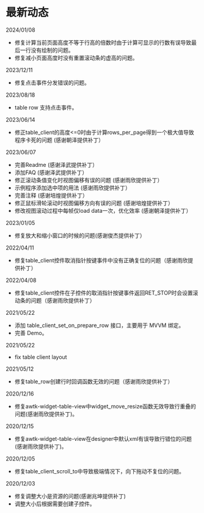 # 最新动态

2024/01/08
  * 修复计算当前页面高度不等于行高的倍数时由于计算可显示的行数有误导致最后一行没有绘制的问题。
  * 修复减小页面高度时没有重置滚动条的虚高的问题。

2023/12/11
  * 修复点击事件分发错误的问题。

2023/08/18
  * table row 支持点击事件。

2023/06/14
  * 修正table_client的高度<=0时由于计算rows_per_page得到一个极大值导致程序卡死的问题 (感谢朝泽提供补丁）

2023/06/07
  * 完善Readme (感谢泽武提供补丁）
  * 添加FAQ (感谢泽武提供补丁）
  * 修正滚动条值变化时视图偏移有误的问题 (感谢雨欣提供补丁）
  * 示例程序添加选中项的用法 (感谢雨欣提供补丁）
  * 完善注释 (感谢培煌提供补丁）
  * 修正鼠标滑轮滚动时视图偏移方向有误的问题 (感谢培煌提供补丁）
  * 修改视图滚动过程中每帧仅load data一次，优化效率 (感谢朝泽提供补丁）

2023/01/05
  * 修复放大和缩小窗口的时候的问题(感谢俊杰提供补丁）

2022/04/11
  * 修复table_client控件取消指针按键事件中没有正确复位的问题（感谢雨欣提供补丁）  

2022/04/08
  * 修复table_client控件在子控件的取消指针按键事件返回RET_STOP时会设置滚动条的问题（感谢雨欣提供补丁）  

2021/05/22
  * 添加 table_client_set_on_prepare_row 接口，主要用于 MVVM 绑定。
  * 完善 Demo。

2021/05/22
  * fix table client layout

2021/05/12
  * 修复table\_row创建行时回调函数无效的问题（感谢雨欣提供补丁）

2020/12/16
  * 修复awtk-widget-table-view中widget\_move\_resize函数无效导致行重叠的问题(感谢雨欣提供补丁)。

2020/12/15
  * 修复awtk-widget-table-view在designer中默认xml有误导致行错位的问题(感谢雨欣提供补丁)。

2020/12/05
  * 修复table\_client\_scroll\_to中导致极端情况下，向下拖动不复位的问题。

2020/12/03
  * 修复调整大小是资源的问题(感谢兆坤提供补丁)
  * 调整大小后根据需要创建子控件。
